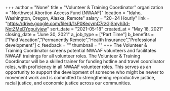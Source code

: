 +++
author = "None"
title = "Volunteer & Training Coordinator"
organization = "Northwest Abortion Access Fund (NWAAF)"
location = "Idaho, Washington, Oregon, Alaska, Remote"
salary = "$20-$24 Hourly"
link = "https://drive.google.com/file/d/1sP0KecymC7rzGjSmyh3d-NotZMeDYgpu/view"
sort_date = "2021-05-18"
created_at = "May 18, 2021"
closing_date = "June 30, 2021"
a_job_type = ["Part Time"]
b_benefits = ["Paid Vacation","Permanently Remote","Health Insurance","Professional development"]
c_feedback = ""
thumbnail = ""
+++
The Volunteer & Training Coordinator screens potential NWAAF
volunteers and facilitates NWAAF trainings for all volunteer roles. The Volunteer &
Training Coordinator will be a skilled trainer for funding hotline and travel
coordinator roles, with proficiency in all NWAAF volunteer roles. This serves as an
opportunity to support the development of someone who might be newer to
movement work and is committed to strengthening reproductive justice, racial
justice, and economic justice across our communities.
